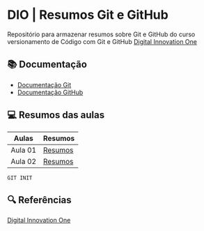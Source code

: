 
# DIO | Resumos Git e GitHub

Repositório para armazenar resumos sobre Git e GitHub do curso versionamento de Código com Git e GitHub [Digital Innovation One](https://www.dio.me/)

## 📚 Documentação
- [Documentação Git](https://git-scm.com/doc)
- [Documentação GitHub](https://docs.github.com/)

## 💻 Resumos das aulas

|Aulas | Resumos |
|------| --------|
|Aula 01| [Resumos]()
|Aula 02| [Resumos]()

```
GIT INIT
```

## 🔍 Referências

[Digital Innovation One](https://www.dio.me/)